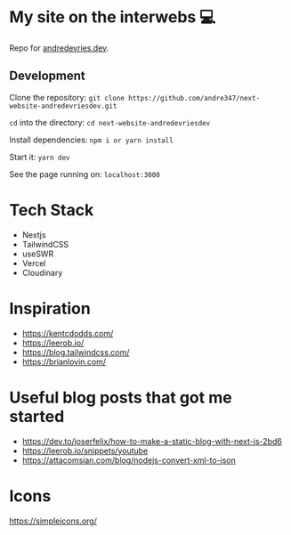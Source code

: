 # My site on the interwebs 💻

Repo for [andredevries.dev](https://andredevries.dev).

## Development

Clone the repository:
`git clone https://github.com/andre347/next-website-andredevriesdev.git`

`cd` into the directory:
`cd next-website-andredevriesdev`

Install dependencies:
`npm i or yarn install`

Start it:
`yarn dev`

See the page running on:
`localhost:3000`

# Tech Stack

- Nextjs
- TailwindCSS
- useSWR
- Vercel
- Cloudinary

# Inspiration

- https://kentcdodds.com/
- https://leerob.io/
- https://blog.tailwindcss.com/
- https://brianlovin.com/

# Useful blog posts that got me started

- https://dev.to/joserfelix/how-to-make-a-static-blog-with-next-js-2bd6
- https://leerob.io/snippets/youtube
- https://attacomsian.com/blog/nodejs-convert-xml-to-json

# Icons

https://simpleicons.org/
